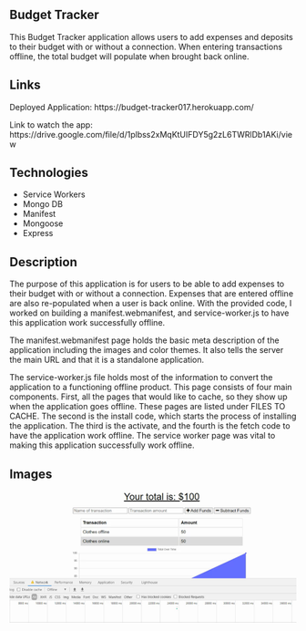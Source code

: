 ## Budget Tracker
This Budget Tracker application allows users to add expenses and deposits to their budget with or without a connection. When entering transactions offline, the total budget will populate when brought back online.
 
## Links
<p>
Deployed Application: https://budget-tracker017.herokuapp.com/
</p>
<p>
Link to watch the app: https://drive.google.com/file/d/1plbss2xMqKtUIFDY5g2zL6TWRlDb1AKi/view
</p>
 
## Technologies
 
<ul>
    <li> Service Workers </li>
    <li> Mongo DB </li>
    <li> Manifest </li>
    <li> Mongoose </li>
    <li> Express </li>
</ul>
 
## Description
 
The purpose of this application is for users to be able to add expenses to their budget with or without a connection.  Expenses that are entered offline are also re-populated when a user is back online. With the provided code, I worked on building a manifest.webmanifest, and service-worker.js to have this application work successfully offline. 
 
The manifest.webmanifest page holds the basic meta description of the application including the images and color themes. It also tells the server the main URL and that it is a standalone application. 
 
The service-worker.js file holds most of the information to convert the application to a functioning offline product. This page consists of four main components. First, all the pages that would like to cache, so they show up when the application goes offline. These pages are listed under FILES TO CACHE. The second is the install code, which starts the process of installing the application. The third is the activate, and the fourth is the fetch code to have the application work offline. The service worker page was vital to making this application successfully work offline. 


## Images 
<img src="images\budgetoffline.png">